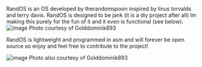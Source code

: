 RandOS is an OS developed by therandomspoon inspired by linus torvalds and terry davis. RandOS is designed to be jank (it is a diy project after all) Im making this purely for the fun of it and it even is functional (see below). 
![image](https://github.com/therandomspoon/RandOS/assets/107148755/df4600b8-825d-443a-8fe7-564b7770776f)
Photo courtesy of Golddominik893

RandOS is lightweight and programmed in asm and will forever be open source so enjoy and feel free to contribute to the project!

![image](https://github.com/therandomspoon/RandOS/assets/107148755/10f79f38-281b-4690-8d9d-03b534aa7382)
Photo also courtesy of Golddominik893
